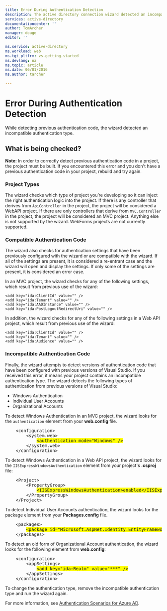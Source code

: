 ```yaml
---
title: Error During Authentication Detection
description: The active directory connection wizard detected an incompatible authentication type
services: active-directory
documentationcenter: ''
author: TomArcher
manager: douge
editor: ''

ms.service: active-directory
ms.workload: web
ms.tgt_pltfrm: vs-getting-started
ms.devlang: na
ms.topic: article
ms.date: 06/01/2016
ms.author: tarcher

---
```

# Error During Authentication Detection
While detecting previous authentication code, the wizard detected an incompatible authentication type.   

## What is being checked?
**Note:** In order to correctly detect previous authentication code in a project, the project must be built.  If you encountered this error and you don't have a previous authentication code in your project, rebuild and try again.

### Project Types
The wizard checks which type of project you’re developing so it can inject the right authentication logic into the project.  If there is any controller that derives from `ApiController` in the project, the project will be considered a WebAPI project.  If there are only controllers that derive from `MVC.Controller` in the project, the project will be considered an MVC project.  Anything else is not supported by the wizard.  WebForms projects are not currently supported.

### Compatible Authentication Code
The wizard also checks for authentication settings that have been previously configured with the wizard or are compatible with the wizard.  If all of the settings are present, it is considered a re-entrant case and the wizard will open and display the settings.  If only some of the settings are present, it is considered an error case.

In an MVC project, the wizard checks for any of the following settings, which result from previous use of the wizard:

    <add key="ida:ClientId" value="" />
    <add key="ida:Tenant" value="" />
    <add key="ida:AADInstance" value="" />
    <add key="ida:PostLogoutRedirectUri" value="" />

In addition, the wizard checks for any of the following settings in a Web API project, which result from previous use of the wizard:

    <add key="ida:ClientId" value="" />
    <add key="ida:Tenant" value="" />
    <add key="ida:Audience" value="" />

### Incompatible Authentication Code
Finally, the wizard attempts to detect versions of authentication code that have been configured with previous versions of Visual Studio. If you received this error, it means your project contains an incompatible authentication type. The wizard detects the following types of authentication from previous versions of Visual Studio:

* Windows Authentication 
* Individual User Accounts 
* Organizational Accounts 

To detect Windows Authentication in an MVC project, the wizard looks for the `authentication` element from your **web.config** file.

<pre>
    &lt;configuration&gt;
        &lt;system.web&gt;
            <span style="background-color: yellow">&lt;authentication mode="Windows" /&gt;</span>
        &lt;/system.web&gt;
    &lt;/configuration&gt;
</pre>

To detect Windows Authentication in a Web API project, the wizard looks for the `IISExpressWindowsAuthentication` element from your project's **.csproj** file:

<pre>
    &lt;Project&gt;
        &lt;PropertyGroup&gt;
            <span style="background-color: yellow">&lt;IISExpressWindowsAuthentication&gt;enabled&lt;/IISExpressWindowsAuthentication&gt;</span>
        &lt;/PropertyGroup>
    &lt;/Project&gt;
</pre>

To detect Individual User Accounts authentication, the wizard looks for the package element from your **Packages.config** file.

<pre>
    &lt;packages&gt;
        <span style="background-color: yellow">&lt;package id="Microsoft.AspNet.Identity.EntityFramework" version="2.1.0" targetFramework="net45" /&gt;</span>
    &lt;/packages&gt;
</pre>

To detect an old form of Organizational Account authentication, the wizard looks for the following element from **web.config**:

<pre>
    &lt;configuration&gt;
        &lt;appSettings&gt;
            <span style="background-color: yellow">&lt;add key="ida:Realm" value="***" /&gt;</span>
        &lt;/appSettings&gt;
    &lt;/configuration&gt;
</pre>

To change the authentication type, remove the incompatible authentication type and run the wizard again.

For more information, see [Authentication Scenarios for Azure AD](active-directory-authentication-scenarios.md).

